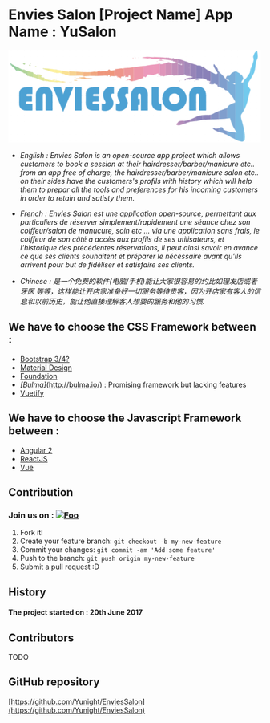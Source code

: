 # Envies Salon [Project Name] App Name : YuSalon


[![Foo](https://raw.githubusercontent.com/Yunight/EnviesSalon/master/img/logo.png)](https://join.slack.com/enviessalon/shared_invite/MjAxNDU5Mzc1Njg0LTE0OTgwNjU4NTAtYjlhZmI2MDY3Yw)
* _English : Envies Salon is an open-source app project which allows customers to book a session at their hairdresser/barber/manicure etc.. from an app free of charge, the hairdresser/barber/manicure salon etc.. on their sides have the customers's profils with history which will help them to prepar all the tools and preferences for his incoming customers in order to retain and satisty them._

* _French : Envies Salon est une application open-source, permettant aux particuliers de réserver simplement/rapidement une séance chez son coiffeur/salon de manucure, soin etc ... via une application sans frais, le coiffeur de son côté a accès aux profils de ses utilisateurs, et l'historique des précédentes réservations, il peut ainsi savoir en avance ce que ses clients souhaitent et préparer le nécessaire avant qu'ils arrivent pour but de fidéliser et satisfaire ses clients._

* _Chinese : 是一个免费的软件(电脑/手机)能让大家很容易的约比如理发店或者牙医 等等，这样能让开店家准备好一切服务等待贵客，因为开店家有客人的信息和以前历史，能让他直接理解客人想要的服务和他的习惯._

## We have to choose the CSS Framework between :
* [Bootstrap 3/4?](http://getbootstrap.com/)
* [Material Design](https://material.io/guidelines/)
* [Foundation](http://foundation.zurb.com/)
* *[Bulma]*(http://bulma.io/) : Promising framework but lacking features
* [Vuetify](https://vuetifyjs.com/)

## We have to choose the Javascript Framework between :
* [Angular 2](https://angular.io/)
* [ReactJS](https://facebook.github.io/react/)
* [Vue](https://vuejs.org/)

## Contribution

### Join us on : [![Foo](https://a.slack-edge.com/66f9/img/slack_hash_128.png)](https://join.slack.com/enviessalon/shared_invite/MjAxNDU5Mzc1Njg0LTE0OTgwNjU4NTAtYjlhZmI2MDY3Yw)
1. Fork it!
2. Create your feature branch: `git checkout -b my-new-feature`
3. Commit your changes: `git commit -am 'Add some feature'`
4. Push to the branch: `git push origin my-new-feature`
5. Submit a pull request :D

## History
#### The project started on : 20th June 2017

## Contributors
TODO


## GitHub repository
[https://github.com/Yunight/EnviesSalon](https://github.com/Yunight/EnviesSalon)
